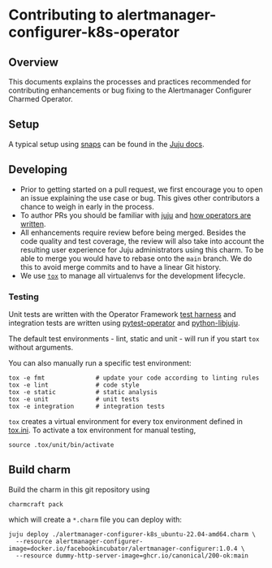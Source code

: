 # Contributing to alertmanager-configurer-k8s-operator

## Overview

This documents explains the processes and practices recommended for contributing enhancements
or bug fixing to the Alertmanager Configurer Charmed Operator.

## Setup

A typical setup using [snaps](https://snapcraft.io/) can be found in the
[Juju docs](https://juju.is/docs/sdk/dev-setup).

## Developing

- Prior to getting started on a pull request, we first encourage you to open an issue explaining
  the use case or bug. This gives other contributors a chance to weigh in early in the process.
- To author PRs you should be familiar with [juju](https://juju.is/#what-is-juju) and
  [how operators are written](https://juju.is/docs/sdk).
- All enhancements require review before being merged. Besides the code quality and test coverage,
  the review will also take into account the resulting user experience for Juju administrators
  using this charm. To be able to merge you would have to rebase onto the `main` branch. We do this
  to avoid merge commits and to have a linear Git history.
- We use [`tox`](https://tox.wiki/en/latest/#) to manage all virtualenvs for the development
  lifecycle.

### Testing
Unit tests are written with the Operator Framework [test harness] and integration tests are written
using [pytest-operator] and [python-libjuju].

The default test environments - lint, static and unit - will run if you start `tox` without
arguments.

You can also manually run a specific test environment:

```shell
tox -e fmt              # update your code according to linting rules
tox -e lint             # code style
tox -e static           # static analysis
tox -e unit             # unit tests
tox -e integration      # integration tests
```

`tox` creates a virtual environment for every tox environment defined in [tox.ini](tox.ini).
To activate a tox environment for manual testing,

```shell
source .tox/unit/bin/activate
```

## Build charm

Build the charm in this git repository using

```shell
charmcraft pack
```

which will create a `*.charm` file you can deploy with:

```shell
juju deploy ./alertmanager-configurer-k8s_ubuntu-22.04-amd64.charm \
  --resource alertmanager-configurer-image=docker.io/facebookincubator/alertmanager-configurer:1.0.4 \
  --resource dummy-http-server-image=ghcr.io/canonical/200-ok:main
```

[test harness]: https://ops.readthedocs.io/en/latest/#module-ops.testing
[pytest-operator]: https://github.com/charmed-kubernetes/pytest-operator/blob/main/docs/reference.md
[python-libjuju]: https://pythonlibjuju.readthedocs.io/en/latest/
